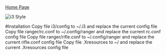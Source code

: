 [Home Page](https://oliverheib.github.io)

![i3 Style](/i3Configs/i3Configworkspase.png)

#Installation
Copy file i3/config to ~/.i3 and replace the current config file
Copy file ranger/rc.conf to ~/.config/ranger and replace the current rc.conf config file
Copy file ranger/rifle.conf to ~/.config/ranger and replace the current rifle.conf config file
Copy file .Xresources to ~/ and replace the current .Xresources config file
